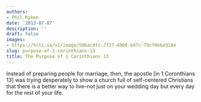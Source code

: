 ```yaml
---
authors:
- Phil Ryken
date: '2013-07-07'
description: ''
draft: false
images:
- https://hcti.io/v1/image/50bacdfc-2f27-4908-b97c-79cf0ebe9184
slug: purpose-of-1-corinthians-13
title: The Purpose of 1 Corinthians 13
---
```


Instead of preparing people for marriage, then, the apostle [in 1 Coronthians 13] was trying desperately to show a church full of self-centered Christians that there is a better way to live–not just on your wedding day but every day for the rest of your life.